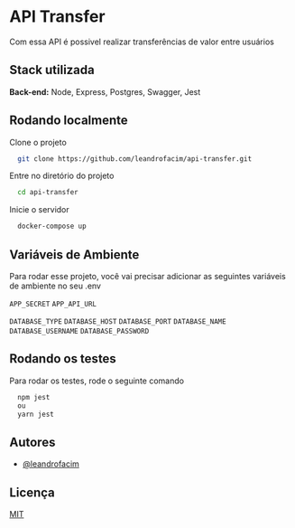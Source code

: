 # API Transfer

Com essa API é possivel realizar transferências de valor entre usuários

## Stack utilizada

**Back-end:** Node, Express, Postgres, Swagger, Jest

## Rodando localmente

Clone o projeto

```bash
  git clone https://github.com/leandrofacim/api-transfer.git
```

Entre no diretório do projeto

```bash
  cd api-transfer
```

Inicie o servidor

```bash
  docker-compose up
```

## Variáveis de Ambiente

Para rodar esse projeto, você vai precisar adicionar as seguintes variáveis de ambiente no seu .env

`APP_SECRET`
`APP_API_URL`

`DATABASE_TYPE`
`DATABASE_HOST`
`DATABASE_PORT`
`DATABASE_NAME`
`DATABASE_USERNAME`
`DATABASE_PASSWORD`

## Rodando os testes

Para rodar os testes, rode o seguinte comando

```bash
  npm jest
  ou
  yarn jest
```

## Autores

- [@leandrofacim](https://github.com/leandrofacim)

## Licença

[MIT](https://choosealicense.com/licenses/mit/)
